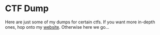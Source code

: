 # CTF Dump

Here are just some of my dumps for certain ctfs. If you want more in-depth ones,
hop onto my [website][1]. Otherwise here we go...

[1]: https://thekidofarcrania.gitlab.io/categories/Write-Ups/
